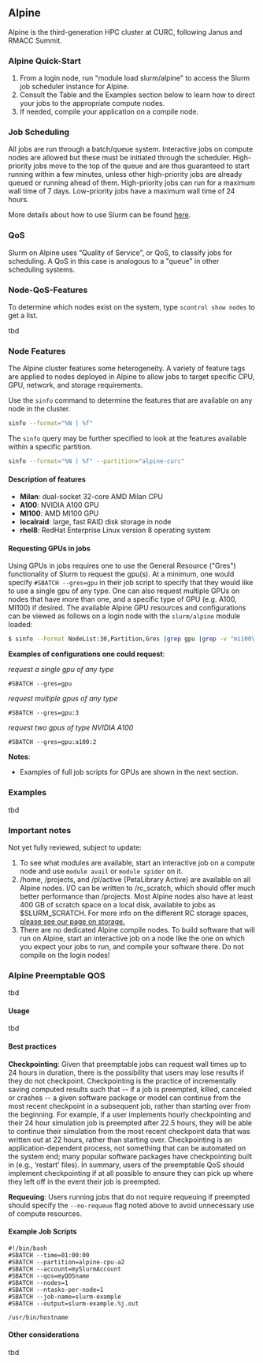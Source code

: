 ## Alpine

Alpine is the third-generation HPC cluster at CURC, following Janus and RMACC Summit.

### Alpine Quick-Start

1. From a login node, run "module load slurm/alpine" to access the Slurm job scheduler instance for Alpine.
2. Consult the Table and the Examples section below to learn how to direct your jobs to the appropriate compute nodes.
3. If needed, compile your application on a compile node.

### Job Scheduling

All jobs are run through a batch/queue system.  Interactive jobs on compute nodes are allowed but these must be initiated through the scheduler. High-priority jobs move to the top of the queue and are thus guaranteed to start running within a few minutes, unless other high-priority jobs are already queued or running ahead of them. High-priority jobs can run for a maximum wall time of 7 days. Low-priority jobs have a maximum wall time of 24 hours.

More details about how to use Slurm can be found [here](../running-jobs/running-apps-with-jobs.html).

### QoS

Slurm on Alpine uses “Quality of Service”, or QoS, to classify jobs for scheduling.  A QoS in this case is analogous to a "queue" in other scheduling systems.

### Node-QoS-Features

To determine which nodes exist on the system, type `scontrol show nodes` to get a list.

tbd

### Node Features

The Alpine cluster features some heterogeneity. A variety of feature tags are applied to nodes deployed in Alpine to allow jobs to target specific CPU, GPU, network, and storage requirements.

Use the `sinfo` command to determine the features that are available on any node in the cluster.

```bash
sinfo --format="%N | %f"
```

The `sinfo` query may be further specified to look at the features available within a specific partition.

```bash
sinfo --format="%N | %f" --partition="alpine-curc"
```

#### Description of features

- **Milan**: dual-socket 32-core AMD Milan CPU
- **A100**: NVIDIA A100 GPU  
- **MI100**: AMD MI100 GPU  
- **localraid**: large, fast RAID disk storage in node  
- **rhel8**: RedHat Enterprise Linux version 8 operating system  

#### Requesting GPUs in jobs

Using GPUs in jobs requires one to use the General Resource ("Gres") functionality of Slurm to request the gpu(s).  At a minimum, one would specify `#SBATCH --gres=gpu` in their job script to specify that they would like to use a single gpu of any type.  One can also request multiple GPUs on nodes that have more than one, and a specific type of GPU (e.g. A100, MI100) if desired.  The available Alpine GPU resources and configurations can be viewed as follows on a login node with the `slurm/alpine` module loaded:

```bash
$ sinfo --Format NodeList:30,Partition,Gres |grep gpu |grep -v "mi100\|a100"
```

__Examples of configurations one could request__:

_request a single gpu of any type_
```
#SBATCH --gres=gpu
```

_request multiple gpus of any type_
```
#SBATCH --gres=gpu:3
```

_request two gpus of type NVIDIA A100_
```
#SBATCH --gres=gpu:a100:2
```

__Notes__:
  * Examples of full job scripts for GPUs are shown in the next section.

### Examples

tbd

### Important notes

Not yet fully reviewed, subject to update:

1. To see what modules are available, start an interactive job on a compute node and use `module avail` or `module spider` on it.
2. /home, /projects, and /pl/active (PetaLibrary Active) are available on all Alpine nodes.  I/O can be written to /rc_scratch, which should offer much better performance than /projects.  Most Alpine nodes also have at least 400 GB of scratch space on a local disk, available to jobs as $SLURM_SCRATCH.  For more info on the different RC storage spaces, [please see our page on storage.](https://www.colorado.edu/rc/resources/filesystemstorage)
3. There are no dedicated Alpine compile nodes.  To build software that will run on Alpine, start an interactive job on a node like the one on which you expect your jobs to run, and compile your software there.  Do not compile on the login nodes!

### Alpine Preemptable QOS

tbd

#### Usage

tbd

#### Best practices

**Checkpointing**: Given that preemptable jobs can request wall times up to 24 hours in duration, there is the possibility that users may lose results if they do not checkpoint. Checkpointing is the practice of incrementally saving computed results such that -- if a job is preempted, killed, canceled or crashes -- a given software package or model can continue from the most recent checkpoint in a subsequent job, rather than starting over from the beginning. For example, if a user implements hourly checkpointing and their 24 hour simulation job is preempted after 22.5 hours, they will be able to continue their simulation from the most recent checkpoint data that was written out at 22 hours, rather than starting over. Checkpointing is an application-dependent process, not something that can be automated on the system end; many popular software packages have checkpointing built in (e.g., ‘restart’ files). In summary, users of the preemptable QoS should implement checkpointing if at all possible to ensure they can pick up where they left off in the event their job is preempted.

**Requeuing**: Users running jobs that do not require requeuing if preempted should specify the `--no-requeue` flag noted above to avoid unnecessary use of compute resources.

#### Example Job Scripts

```
#!/bin/bash
#SBATCH --time=01:00:00
#SBATCH --partition=alpine-cpu-a2
#SBATCH --account=mySlurmAccount
#SBATCH --qos=myQOSname
#SBATCH --nodes=1
#SBATCH --ntasks-per-node=1
#SBATCH --job-name=slurm-example
#SBATCH --output=slurm-example.%j.out

/usr/bin/hostname
```


#### Other considerations

tbd
